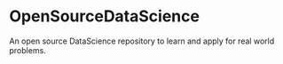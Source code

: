 OpenSourceDataScience
=====================

An open source DataScience repository to learn and apply for real world problems.
